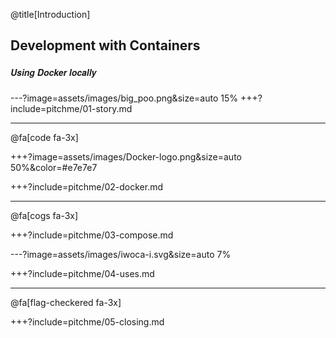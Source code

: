 @title[Introduction]
## Development with Containers
##### <span style="font-family:Helvetica Neue; font-weight:bold">Using <span class="docker-blue">Docker</span> locally</span>


---?image=assets/images/big_poo.png&size=auto 15%
+++?include=pitchme/01-story.md

---

@fa[code fa-3x]

+++?image=assets/images/Docker-logo.png&size=auto 50%&color=#e7e7e7

+++?include=pitchme/02-docker.md

---

@fa[cogs fa-3x]

+++?include=pitchme/03-compose.md

---?image=assets/images/iwoca-i.svg&size=auto 7%

+++?include=pitchme/04-uses.md

--- 

@fa[flag-checkered fa-3x]

+++?include=pitchme/05-closing.md

